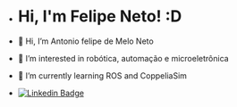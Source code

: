 - # Hi, I'm Felipe Neto! :D

- 👋 Hi, I’m Antonio felipe de Melo Neto 
- 👀 I’m interested in robótica, automação e microeletrônica
- 🌱 I’m currently learning ROS and CoppeliaSim
- [![Linkedin Badge](https://img.shields.io/badge/-LinkedIn-blue?style=flat-square&logo=Linkedin&logoColor=white&link=https://www.linkedin.com/in/afmeloneto/)](https://www.linkedin.com/in/afmeloneto/) 
<!---
AFNetto/AFNetto is a ✨ special ✨ repository because its `README.md` (this file) appears on your GitHub profile.
You can click the Preview link to take a look at your changes.
--->
